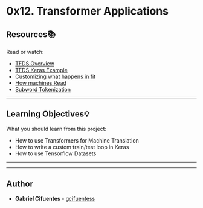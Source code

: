 # 0x12. Transformer Applications

## Resources:books:
Read or watch:
* [TFDS Overview](https://intranet.hbtn.io/rltoken/jxxAqYmZVG_896LjsHA0SA)
* [TFDS Keras Example](https://intranet.hbtn.io/rltoken/3jhsMi8_VIZd2uzlyN-SaQ)
* [Customizing what happens in fit](https://intranet.hbtn.io/rltoken/PBFAFa4q7sbMhLyrBg84Xg)
* [How machines Read](https://intranet.hbtn.io/rltoken/61ltOBL6h8CdkI21_AAYkg)
* [Subword Tokenization](https://intranet.hbtn.io/rltoken/XjADZeVRq12ZnBTDA0sgdQ)

---
## Learning Objectives:bulb:
What you should learn from this project:

* How to use Transformers for Machine Translation
* How to write a custom train/test loop in Keras
* How to use Tensorflow Datasets

---
---

## Author
* **Gabriel Cifuentes** - [gcifuentess](https://github.com/gcifuentess)